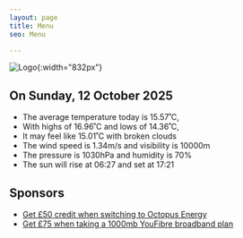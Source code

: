 ```yaml
---
layout: page
title: Menu
seo: Menu

---
```


![Logo](/images/logo.jpg){:width="832px"}

<!-- weather_marker starts -->
## On Sunday, 12 October 2025

- The average temperature today is 15.57˚C,
- With highs of 16.96˚C and lows of 14.36˚C,
- It may feel like 15.01˚C with broken clouds
- The wind speed is 1.34m/s and visibility is 10000m
- The pressure is 1030hPa and humidity is 70%
- The sun will rise at 06:27 and set at 17:21

<!-- weather_marker ends -->

## Sponsors

- [Get £50 credit when switching to Octopus Energy](https://bit.ly/3oD1nnS)
- [Get £75 when taking a 1000mb YouFibre broadband plan](https://aklam.io/91zWhU?)
